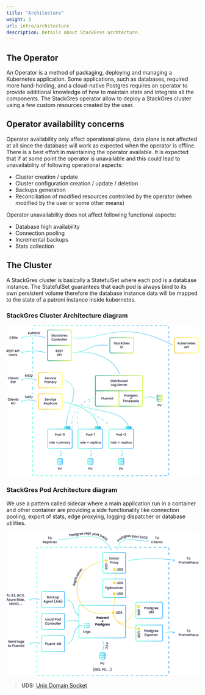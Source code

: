 ```yaml
---
title: "Architecture"
weight: 3
url: intro/architecture
description: Details about StackGres archtecture.
---
```


## The Operator

An Operator is a method of packaging, deploying and managing a Kubernetes
application. Some applications, such as databases, required more hand-holding, and a cloud-native
Postgres requires an operator to provide additional knowledge of how to maintain state and integrate
all the components. The StackGres operator allow to deploy a StackGres cluster using a few custom
resources created by the user.

## Operator availability concerns

Operator availability only affect operational plane, data plane is not affected
 at all since the database will work as expected when the operator is offline.
 There is a best effort in maintaining the operator available. It is expected
 that if at some point the operator is unavailable and this could lead to
 unavailability of following operational aspects:

* Cluster creation / update
* Cluster configuration creation / update / deletion
* Backups generation
* Reconciliation of modified resources controlled by the operator (when
 modified by the user or some other means)

Operator unavailability does not affect following functional aspects:

* Database high availability
* Connection pooling
* Incremental backups
* Stats collection

## The Cluster

A StackGres cluster is basically a StatefulSet where each pod is a database instance. The
 StatefulSet guarantees that each pod is always bind to its own persistent volume therefore the
 database instance data will be mapped to the state of a patroni instance inside kubernetes.

### StackGres Cluster Architecture diagram

![SG Architecture](SG_StackGres_Architecture.png "StackGres-General_Architecture")

### StackGres Pod Architecture diagram

We use a pattern called sidecar where a main application run in a container and other container
 are providing a side functionality like connection pooling, export of stats, edge proxying,
 logging dispatcher or database utilities.
 
![Pod Architecture](SG_Diagram-Anatomy_of_the_Pod.png "Pod Architecture")

> **UDS:** [Unix Domain Socket](https://en.wikipedia.org/wiki/Unix_domain_socket)

